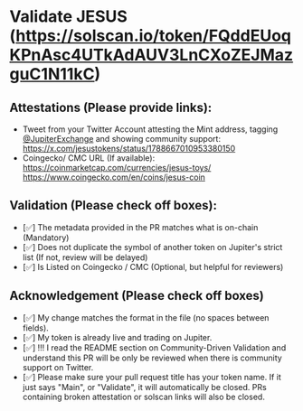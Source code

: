 # Validate JESUS (https://solscan.io/token/FQddEUoqKPnAsc4UTkAdAUV3LnCXoZEJMazguC1N11kC)

## Attestations (Please provide links):
- Tweet from your Twitter Account attesting the Mint address, tagging [@JupiterExchange](https://twitter.com/JupiterExchange) and showing community support: https://x.com/jesustokens/status/1788667010953380150
- Coingecko/ CMC URL (If available): https://coinmarketcap.com/currencies/jesus-toys/
https://www.coingecko.com/en/coins/jesus-coin

## Validation (Please check off boxes):
- [✅] The metadata provided in the PR matches what is on-chain (Mandatory)
- [✅] Does not duplicate the symbol of another token on Jupiter's strict list (If not, review will be delayed)
- [✅] Is Listed on Coingecko / CMC (Optional, but helpful for reviewers)  

## Acknowledgement (Please check off boxes)
- [✅] My change matches the format in the file (no spaces between fields).
- [✅] My token is already live and trading on Jupiter.
- [✅] !!! I read the README section on Community-Driven Validation and understand this PR will be only be reviewed when there is community support on Twitter.
- [✅] Please make sure your pull request title has your token name. If it just says "Main", or "Validate", it will automatically be closed. PRs containing broken attestation or solscan links will also be closed.
